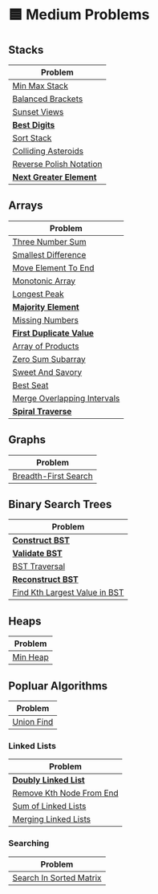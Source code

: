 # 🟦 Medium Problems

## Stacks

| Problem                                               |
| ----------------------------------------------------- |
| [Min Max Stack](./minMaxStack.py)                     |
| [Balanced Brackets](./balancedBrackets.py)            |
| [Sunset Views](./sunsetViews.py)                      |
| **[Best Digits](./bestDigits.py)**                    |
| [Sort Stack](./sortStack.py)                          |
| [Colliding Asteroids](./collidingAsteroids.py)        |
| [Reverse Polish Notation](./reversePolishNotation.py) |
| **[Next Greater Element](./nextGreaterElement.py)**   |

## Arrays

| Problem                                                       |
| ------------------------------------------------------------- |
| [Three Number Sum](./threeNumberSum.py)                       |
| [Smallest Difference](./smallestDifference.py)                |
| [Move Element To End](./moveElementToEnd.py)                  |
| [Monotonic Array](./isMonotonic.py)                           |
| [Longest Peak](./longestPeak.py)                              |
| **[Majority Element](./majorityElement.py)**                  |
| [Missing Numbers](./missingNumbers.py)                        |
| **[First Duplicate Value](./firstDuplicateValue.py)**         |
| [Array of Products](./arrayOfProducts.py)                     |
| [Zero Sum Subarray](./zeroSumSubarray.py)                     |
| [Sweet And Savory](./sweetAndSavory.py)                       |
| [Best Seat](./bestSeat.py)                                    |
| [Merge Overlapping Intervals](./mergeOverlappingIntervals.py) |
| **[Spiral Traverse](./spiralTraverse.py)**                    |

## Graphs

| Problem                                         |
| ----------------------------------------------- |
| [Breadth-First Search](./breadthFirstSearch.py) |

## Binary Search Trees

| Problem                                                        |
| -------------------------------------------------------------- |
| **[Construct BST](./constructBST.py)**                         |
| **[Validate BST](./validateBst.py)**                           |
| [BST Traversal](./bstTraversal.py)                             |
| **[Reconstruct BST](./reconstructBst.py)**                     |
| [Find Kth Largest Value in BST](./findKthLargestValueInBst.py) |

## Heaps

| Problem                  |
| ------------------------ |
| [Min Heap](./minHeap.py) |

## Popluar Algorithms

| Problem                      |
| ---------------------------- |
| [Union Find](./unionFind.py) |

### Linked Lists

| Problem                                               |
| ----------------------------------------------------- |
| **[Doubly Linked List](./doublyLinkedList.py)**       |
| [Remove Kth Node From End](./removeKthNodeFromEnd.py) |
| [Sum of Linked Lists](./sumOfLinkedLists.py)          |
| [Merging Linked Lists](./mergingLinkedLists.py)       |

### Searching

| Problem                                            |
| -------------------------------------------------- |
| [Search In Sorted Matrix](searchInSortedMatrix.py) |
